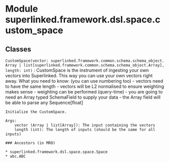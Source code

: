 Module superlinked.framework.dsl.space.custom_space
===================================================

Classes
-------

`CustomSpace(vector: superlinked.framework.common.schema.schema_object.Array | list[superlinked.framework.common.schema.schema_object.Array], length: int)`
:   CustomSpace is the instrument of ingesting your own vectors into Superlinked.
    This way you can use your own vectors right away. What you need to know: (you can use numbering too)
    - vectors need to have the same length
    - vectors will be L2 normalised to ensure weighting makes sense
    - weighting can be performed (query-time)
    - you are going to need an Array typed SchemaField to supply your data
    - the Array field will be able to parse any Sequence[float]
    
    Initialize the CustomSpace.
    
    Args:
        vector (Array | list[Array]): The input containing the vectors
        length (int): The length of inputs (should be the same for all inputs)

    ### Ancestors (in MRO)

    * superlinked.framework.dsl.space.space.Space
    * abc.ABC